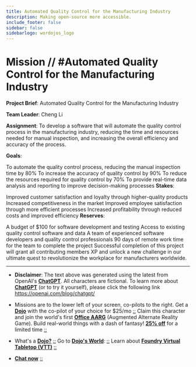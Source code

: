 ```yaml
---
title: Automated Quality Control for the Manufacturing Industry
description: Making open-source more accessible.
include_footer: false
sidebar: false
sidebarlogo: wordojos_logo
---
```

# Mission // #Automated Quality Control for the Manufacturing Industry


**Project Brief**: Automated Quality Control for the Manufacturing Industry

**Team Leader**: Cheng Li

**Assignment**:
To develop a software that will automate the quality control process in the manufacturing industry, reducing the time and resources needed for manual inspection, and increasing the overall efficiency and accuracy of the process.

**Goals**:

To automate the quality control process, reducing the manual inspection time by 80%
To increase the accuracy of quality control by 90%
To reduce the resources required for quality control by 70%
To provide real-time data analysis and reporting to improve decision-making processes
**Stakes**:

Improved customer satisfaction and loyalty through higher-quality products
Increased competitiveness in the market
Improved employee satisfaction through more efficient processes
Increased profitability through reduced costs and improved efficiency
**Reserves**:

A budget of $100 for software development and testing
Access to existing quality control software and data
A team of experienced software developers and quality control professionals
90 days of remote work time for the team to complete the project
Successful completion of this project will grant all contributing members XP and unlock a new challenge in our ultimate quest to revolutionize the workplace for manufacturers worldwide.

---

* **Disclaimer**: The text above was generated using the latest from OpenAI's [**ChatGPT**](https://openai.com/blog/chatgpt/).  All characters are fictional.  To learn more about [**ChatGPT**](https://openai.com/blog/chatgpt/) (or to try it yourself), please click the following link https://openai.com/blog/chatgpt/

* Missions are to the lower left of your screen, co-pilots to the right. Get a [**Dojo**](https://workmates.live/marketplace) with the co-pilot of your choice for $25/mo [::](https://workmates.live/marketplace)  Claim this character and join the world's first [**Office AARG**](https://dojos.world) (Augmented Alternate Reality Game). Build real-world things with a dash of fantasy! [**25% off**](https://blog.workdojos.com/free-dojo) for a limited time [::](https://blog.workdojos.com/free-dojo) 

* What's a [**Dojo?**](https://workdojos.com) [::](https://workdojos.com)  Go to [**Dojo's World**](https://dojos.world): [::](https://dojos.world)  Learn about [**Foundry Virtual Tabletop (VTT)**](https://foundryvtt.com) [::](https://foundryvtt.com/)

* [**Chat now**](https://chat.workmates.live/channel/support) [::](https://chat.workmates.live/channel/support)